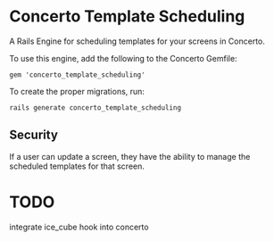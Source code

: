 # Concerto Template Scheduling

A Rails Engine for scheduling templates for your screens in Concerto.

To use this engine, add the following to the Concerto Gemfile: 
```
gem 'concerto_template_scheduling'
```

To create the proper migrations, run: 
```
rails generate concerto_template_scheduling
```

## Security
If a user can update a screen, they have the ability to manage the scheduled templates for that screen.

# TODO
integrate ice_cube
hook into concerto
